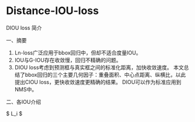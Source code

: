 # Distance-IOU-loss
DIOU loss 简介


一、摘要
1. Ln-loss广泛应用于bbox回归中，但却不适合度量IOU。
2. IOU与G-IOU存在收敛慢，回归不精确的问题。
3. DIOU loss考虑到预测框与真实框之间的标准化距离，加快收敛速度。
本文总结了bbox回归的三个主要几何因子：重叠面积、中心点距离、纵横比，以此提出CIOU loss，更快收敛速度更精确的结果。
DIOU可以作为标准应用到NMS中。


二、各IOU介绍

$ L_i $
